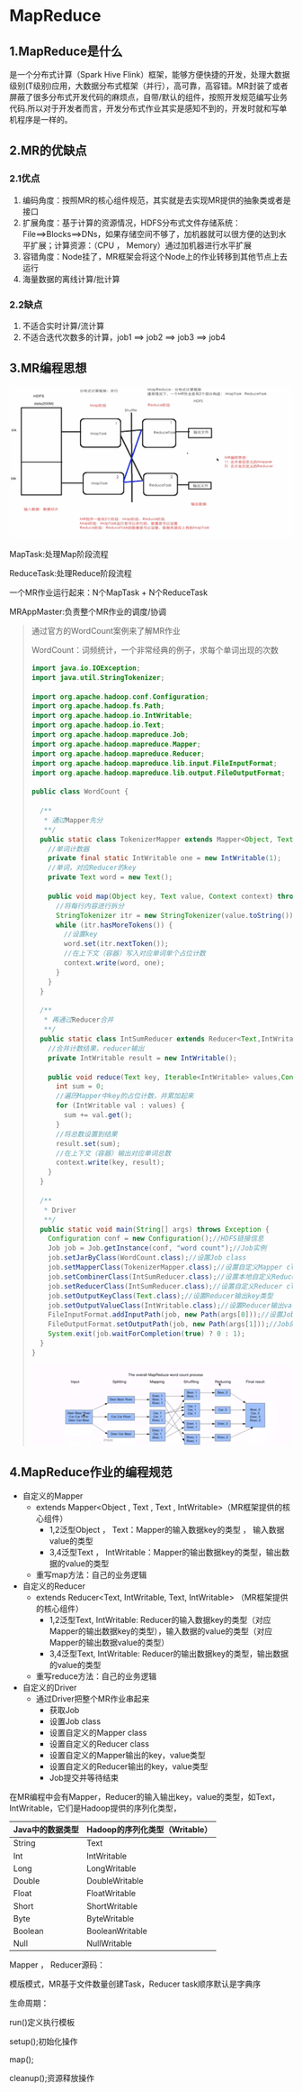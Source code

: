 # MapReduce

## 1.MapReduce是什么

是一个分布式计算（Spark Hive Flink）框架，能够方便快捷的开发，处理大数据级别(T级别)应用，大数据分布式框架（并行），高可靠，高容错。MR封装了或者屏蔽了很多分布式开发代码的麻烦点，自带/默认的组件，按照开发规范编写业务代码.所以对于开发者而言，开发分布式作业其实是感知不到的，开发时就和写单机程序是一样的。



## 2.MR的优缺点

### 2.1优点

1. 编码角度：按照MR的核心组件规范，其实就是去实现MR提供的抽象类或者是接口
2. 扩展角度：基于计算的资源情况，HDFS分布式文件存储系统：File==>Blocks==>DNs，如果存储空间不够了，加机器就可以很方便的达到水平扩展；计算资源：（CPU ， Memory）通过加机器进行水平扩展
3. 容错角度：Node挂了，MR框架会将这个Node上的作业转移到其他节点上去运行
4. 海量数据的离线计算/批计算

### 2.2缺点

1. 不适合实时计算/流计算
2. 不适合迭代次数多的计算，job1 ==> job2 ==> job3 ==> job4



## 3.MR编程思想

![MR1](imgs/MR1.jpg)

MapTask:处理Map阶段流程

ReduceTask:处理Reduce阶段流程

一个MR作业运行起来：N个MapTask + N个ReduceTask

MRAppMaster:负责整个MR作业的调度/协调



> 通过官方的WordCount案例来了解MR作业
>
> WordCount：词频统计，一个非常经典的例子，求每个单词出现的次数
>
> ```java
> import java.io.IOException;
> import java.util.StringTokenizer;
> 
> import org.apache.hadoop.conf.Configuration;
> import org.apache.hadoop.fs.Path;
> import org.apache.hadoop.io.IntWritable;
> import org.apache.hadoop.io.Text;
> import org.apache.hadoop.mapreduce.Job;
> import org.apache.hadoop.mapreduce.Mapper;
> import org.apache.hadoop.mapreduce.Reducer;
> import org.apache.hadoop.mapreduce.lib.input.FileInputFormat;
> import org.apache.hadoop.mapreduce.lib.output.FileOutputFormat;
> 
> public class WordCount {
>   
>   /** 
>    * 通过Mapper先分
>    **/
>   public static class TokenizerMapper extends Mapper<Object, Text, Text, IntWritable>{
> 	  //单词计数器
>     private final static IntWritable one = new IntWritable(1);
>     //单词，对应Reducer的key
>     private Text word = new Text();
> 
>     public void map(Object key, Text value, Context context) throws IOException, InterruptedException {
>       //将每行内容进行拆分
>       StringTokenizer itr = new StringTokenizer(value.toString());
>       while (itr.hasMoreTokens()) {
>         //设置key
>         word.set(itr.nextToken());
>         //在上下文（容器）写入对应单词单个占位计数
>         context.write(word, one);
>       }
>     }
>   }
> 
>   /** 
>    * 再通过Reducer合并
>    **/
>   public static class IntSumReducer extends Reducer<Text,IntWritable,Text,IntWritable> {
>     //合并计数结果，reducer输出
>     private IntWritable result = new IntWritable();
> 
>     public void reduce(Text key, Iterable<IntWritable> values,Context context) throws IOException, InterruptedException {
>       int sum = 0;
>       //遍历Mapper中key的占位计数，并累加起来
>       for (IntWritable val : values) {
>         sum += val.get();
>       }
>       //将总数设置到结果
>       result.set(sum);
>       //在上下文（容器）输出对应单词总数
>       context.write(key, result);
>     }
>   }
>  
>   /**
>    * Driver
>    **/
>   public static void main(String[] args) throws Exception {
>     Configuration conf = new Configuration();//HDFS链接信息
>     Job job = Job.getInstance(conf, "word count");//Job实例
>     job.setJarByClass(WordCount.class);//设置Job class
>     job.setMapperClass(TokenizerMapper.class);//设置自定义Mapper class
>     job.setCombinerClass(IntSumReducer.class);//设置本地自定义Reducer class
>     job.setReducerClass(IntSumReducer.class);//设置自定义Reducer class
>     job.setOutputKeyClass(Text.class);//设置Reducer输出key类型
>     job.setOutputValueClass(IntWritable.class);//设置Reducer输出value类型
>     FileInputFormat.addInputPath(job, new Path(args[0]));//设置Job的输入数据文件(目录)
>     FileOutputFormat.setOutputPath(job, new Path(args[1]));//Job的输出数据文件(目录)
>     System.exit(job.waitForCompletion(true) ? 0 : 1);
>   }
> }
> ```
>
> ![MR2](imgs/MR2.jpg)



## 4.MapReduce作业的编程规范

- 自定义的Mapper
  - extends Mapper<Object , Text , Text , IntWritable>（MR框架提供的核心组件）
    - 1,2泛型Object ， Text：Mapper的输入数据key的类型 ， 输入数据value的类型
    - 3,4泛型Text ， IntWritable：Mapper的输出数据key的类型，输出数据的value的类型
  - 重写map方法：自己的业务逻辑
- 自定义的Reducer
  - extends Reducer<Text, IntWritable, Text, IntWritable> （MR框架提供的核心组件）
    - 1,2泛型Text, IntWritable: Reducer的输入数据key的类型（对应Mapper的输出数据key的类型），输入数据的value的类型（对应Mapper的输出数据value的类型）
    - 3,4泛型Text, IntWritable: Reducer的输出数据key的类型，输出数据的value的类型
  - 重写reduce方法：自己的业务逻辑
- 自定义的Driver
  - 通过Driver把整个MR作业串起来
    - 获取Job
    - 设置Job class
    - 设置自定义的Mapper class
    - 设置自定义的Reducer class
    - 设置自定义的Mapper输出的key，value类型
    - 设置自定义的Reducer输出的key，value类型
    - Job提交并等待结束

在MR编程中会有Mapper，Reducer的输入输出key，value的类型，如Text，IntWritable，它们是Hadoop提供的序列化类型，

| Java中的数据类型 | Hadoop的序列化类型（Writable） |
| ---------------- | ------------------------------ |
| String           | Text                           |
| Int              | IntWritable                    |
| Long             | LongWritable                   |
| Double           | DoubleWritable                 |
| Float            | FloatWritable                  |
| Short            | ShortWritable                  |
| Byte             | ByteWritable                   |
| Boolean          | BooleanWritable                |
| Null             | NullWritable                   |



Mapper ， Reducer源码：

模版模式，MR基于文件数量创建Task，Reducer task顺序默认是字典序

生命周期：

run()定义执行模板

setup();初始化操作

map();

cleanup();资源释放操作



